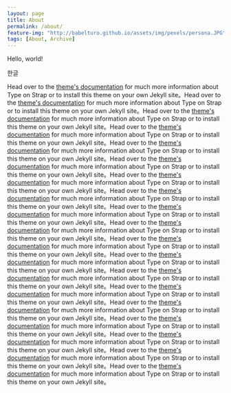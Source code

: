```yaml
---
layout: page
title: About
permalink: /about/
feature-img: "http://babelturo.github.io/assets/img/pexels/persona.JPG"
tags: [About, Archive]
---
```


Hello, world!

한글

Head over to the [theme's documentation](https://github.io/sylhare/Type-on-Strap) for much more information about Type on Strap or to install this theme on your own Jekyll site。Head over to the [theme's documentation](https://github.io/sylhare/Type-on-Strap) for much more information about Type on Strap or to install this theme on your own Jekyll site。Head over to the [theme's documentation](https://github.io/sylhare/Type-on-Strap) for much more information about Type on Strap or to install this theme on your own Jekyll site。Head over to the [theme's documentation](https://github.io/sylhare/Type-on-Strap) for much more information about Type on Strap or to install this theme on your own Jekyll site。Head over to the [theme's documentation](https://github.io/sylhare/Type-on-Strap) for much more information about Type on Strap or to install this theme on your own Jekyll site。Head over to the [theme's documentation](https://github.io/sylhare/Type-on-Strap) for much more information about Type on Strap or to install this theme on your own Jekyll site。Head over to the [theme's documentation](https://github.io/sylhare/Type-on-Strap) for much more information about Type on Strap or to install this theme on your own Jekyll site。Head over to the [theme's documentation](https://github.io/sylhare/Type-on-Strap) for much more information about Type on Strap or to install this theme on your own Jekyll site。Head over to the [theme's documentation](https://github.io/sylhare/Type-on-Strap) for much more information about Type on Strap or to install this theme on your own Jekyll site。Head over to the [theme's documentation](https://github.io/sylhare/Type-on-Strap) for much more information about Type on Strap or to install this theme on your own Jekyll site。Head over to the [theme's documentation](https://github.io/sylhare/Type-on-Strap) for much more information about Type on Strap or to install this theme on your own Jekyll site。Head over to the [theme's documentation](https://github.io/sylhare/Type-on-Strap) for much more information about Type on Strap or to install this theme on your own Jekyll site。Head over to the [theme's documentation](https://github.io/sylhare/Type-on-Strap) for much more information about Type on Strap or to install this theme on your own Jekyll site。Head over to the [theme's documentation](https://github.io/sylhare/Type-on-Strap) for much more information about Type on Strap or to install this theme on your own Jekyll site。Head over to the [theme's documentation](https://github.io/sylhare/Type-on-Strap) for much more information about Type on Strap or to install this theme on your own Jekyll site。Head over to the [theme's documentation](https://github.io/sylhare/Type-on-Strap) for much more information about Type on Strap or to install this theme on your own Jekyll site。Head over to the [theme's documentation](https://github.io/sylhare/Type-on-Strap) for much more information about Type on Strap or to install this theme on your own Jekyll site。Head over to the [theme's documentation](https://github.io/sylhare/Type-on-Strap) for much more information about Type on Strap or to install this theme on your own Jekyll site。Head over to the [theme's documentation](https://github.io/sylhare/Type-on-Strap) for much more information about Type on Strap or to install this theme on your own Jekyll site。